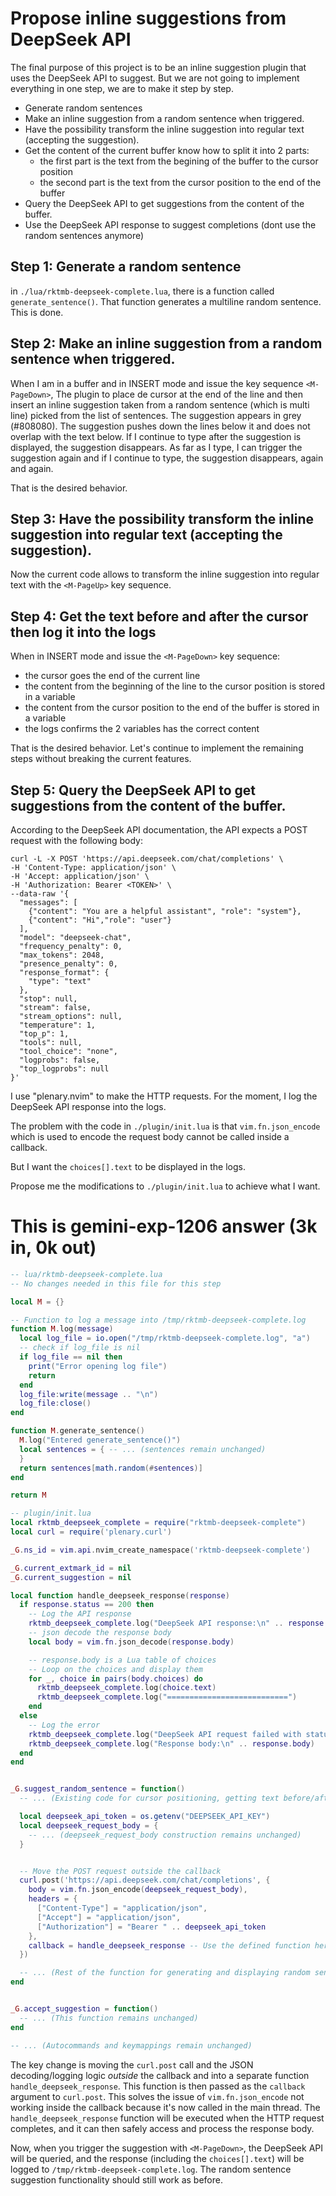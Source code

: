 # Propose inline suggestions from DeepSeek API

The final purpose of this project is to be an inline suggestion plugin that uses the DeepSeek API to suggest.
But we are not going to implement everything in one step, we are to make it step by step.

- Generate random sentences
- Make an inline suggestion from a random sentence when triggered.
- Have the possibility transform the inline suggestion into regular text (accepting the suggestion).
- Get the content of the current buffer know how to split it into 2 parts: 
    - the first part is the text from the begining of the buffer to the cursor position
    - the second part is the text from the cursor position to the end of the buffer
- Query the DeepSeek API to get suggestions from the content of the buffer.
- Use the DeepSeek API response to suggest completions (dont use the random sentences anymore)

## Step 1: Generate a random sentence

in `./lua/rktmb-deepseek-complete.lua`, there is a function called `generate_sentence()`.
That function generates a multiline random sentence.
This is done.

## Step 2: Make an inline  suggestion from a random sentence when triggered.

When I am in a buffer and in INSERT mode and issue the key sequence `<M-PageDown>`,
The plugin to place de cursor at the end of the line and then insert an inline suggestion 
taken from a random sentence (which is multi line) picked from the list of sentences.
The suggestion appears in grey (#808080).
The suggestion pushes down the lines below it and does not overlap with the text below.
If I continue to type after the suggestion is displayed, the suggestion disappears.
As far as I type, I can trigger the suggestion again and if I continue to type, the suggestion disappears, again and again.

That is the desired behavior.

## Step 3: Have the possibility transform the inline suggestion into regular text (accepting the suggestion).

Now the current code allows to transform the inline suggestion into regular text with the `<M-PageUp>` key sequence.

## Step 4: Get the text before and after the cursor then log it into the logs

When in INSERT mode and issue the `<M-PageDown>` key sequence:
- the cursor goes the end of the current line
- the content from the beginning of the line to the cursor position is stored in a variable
- the content from the cursor position to the end of the buffer is stored in a variable
- the logs confirms the 2 variables has the correct content

That is the desired behavior. Let's continue to implement the remaining steps without breaking the current features.

## Step 5: Query the DeepSeek API to get suggestions from the content of the buffer.

According to the DeepSeek API documentation, the API expects a POST request with the following body:

```
curl -L -X POST 'https://api.deepseek.com/chat/completions' \
-H 'Content-Type: application/json' \
-H 'Accept: application/json' \
-H 'Authorization: Bearer <TOKEN>' \
--data-raw '{
  "messages": [
    {"content": "You are a helpful assistant", "role": "system"},
    {"content": "Hi","role": "user"}
  ],
  "model": "deepseek-chat",
  "frequency_penalty": 0,
  "max_tokens": 2048,
  "presence_penalty": 0,
  "response_format": {
    "type": "text"
  },
  "stop": null,
  "stream": false,
  "stream_options": null,
  "temperature": 1,
  "top_p": 1,
  "tools": null,
  "tool_choice": "none",
  "logprobs": false,
  "top_logprobs": null
}'
```

I use "plenary.nvim" to make the HTTP requests.
For the moment, I log the DeepSeek API response into the logs.

The problem with the code in `./plugin/init.lua` is that `vim.fn.json_encode` which is used to encode the request body cannot be called inside a callback.

But I want the `choices[].text` to be displayed in the logs.

Propose me the modifications to `./plugin/init.lua` to achieve what I want.




# This is gemini-exp-1206 answer (3k in, 0k out)

```lua
-- lua/rktmb-deepseek-complete.lua
-- No changes needed in this file for this step

local M = {}

-- Function to log a message into /tmp/rktmb-deepseek-complete.log
function M.log(message)
  local log_file = io.open("/tmp/rktmb-deepseek-complete.log", "a")
  -- check if log_file is nil
  if log_file == nil then
    print("Error opening log file")
    return
  end
  log_file:write(message .. "\n")
  log_file:close()
end

function M.generate_sentence()
  M.log("Entered generate_sentence()")
  local sentences = { -- ... (sentences remain unchanged)
  }
  return sentences[math.random(#sentences)]
end

return M
```

```lua
-- plugin/init.lua
local rktmb_deepseek_complete = require("rktmb-deepseek-complete")
local curl = require('plenary.curl')

_G.ns_id = vim.api.nvim_create_namespace('rktmb-deepseek-complete')

_G.current_extmark_id = nil
_G.current_suggestion = nil

local function handle_deepseek_response(response)
  if response.status == 200 then
    -- Log the API response
    rktmb_deepseek_complete.log("DeepSeek API response:\n" .. response.body)
    -- json decode the response body
    local body = vim.fn.json_decode(response.body)

    -- response.body is a Lua table of choices
    -- Loop on the choices and display them
    for _, choice in pairs(body.choices) do
      rktmb_deepseek_complete.log(choice.text)
      rktmb_deepseek_complete.log("===========================")
    end
  else
    -- Log the error
    rktmb_deepseek_complete.log("DeepSeek API request failed with status: " .. tostring(response.status))
    rktmb_deepseek_complete.log("Response body:\n" .. response.body)
  end
end


_G.suggest_random_sentence = function()
  -- ... (Existing code for cursor positioning, getting text before/after cursor remains unchanged)

  local deepseek_api_token = os.getenv("DEEPSEEK_API_KEY")
  local deepseek_request_body = {
    -- ... (deepseek_request_body construction remains unchanged)
  }


  -- Move the POST request outside the callback
  curl.post('https://api.deepseek.com/chat/completions', {
    body = vim.fn.json_encode(deepseek_request_body),
    headers = {
      ["Content-Type"] = "application/json",
      ["Accept"] = "application/json",
      ["Authorization"] = "Bearer " .. deepseek_api_token
    },
    callback = handle_deepseek_response -- Use the defined function here
  })

  -- ... (Rest of the function for generating and displaying random sentences remains unchanged)
end


_G.accept_suggestion = function()
  -- ... (This function remains unchanged)
end

-- ... (Autocommands and keymappings remain unchanged)
```

The key change is moving the `curl.post` call and the JSON decoding/logging logic *outside* the callback and into a separate function `handle_deepseek_response`.  This function is then passed as the `callback` argument to `curl.post`. This solves the issue of `vim.fn.json_encode` not working inside the callback because it's now called in the main thread.  The `handle_deepseek_response` function will be executed when the HTTP request completes, and it can then safely access and process the response body.


Now, when you trigger the suggestion with `<M-PageDown>`, the DeepSeek API will be queried, and the response (including the `choices[].text`) will be logged to `/tmp/rktmb-deepseek-complete.log`.  The random sentence suggestion functionality should still work as before.
